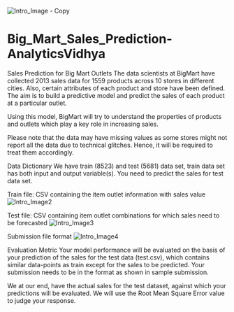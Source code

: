 ![Intro_Image - Copy](https://user-images.githubusercontent.com/84449238/175822780-45506b6a-d57d-4325-b9c5-ae73ce48f87c.JPG)

# Big_Mart_Sales_Prediction-AnalyticsVidhya
Sales Prediction for Big Mart Outlets
The data scientists at BigMart have collected 2013 sales data for 1559 products across 10 stores in different cities. Also, certain attributes of each product and store have been defined. The aim is to build a predictive model and predict the sales of each product at a particular outlet.

Using this model, BigMart will try to understand the properties of products and outlets which play a key role in increasing sales.

Please note that the data may have missing values as some stores might not report all the data due to technical glitches. Hence, it will be required to treat them accordingly. 



Data Dictionary
We have train (8523) and test (5681) data set, train data set has both input and output variable(s). You need to predict the sales for test data set.



Train file: CSV containing the item outlet information with sales value
![Intro_Image2](https://user-images.githubusercontent.com/84449238/175238718-81b34162-50fb-42b9-9543-b083a34f909f.JPG)

Test file: CSV containing item outlet combinations for which sales need to be forecasted
![Intro_Image3](https://user-images.githubusercontent.com/84449238/175238755-d3d1d2ce-cea7-45b3-a9c4-1441f6c17bd4.JPG)

Submission file format
![Intro_Image4](https://user-images.githubusercontent.com/84449238/175238791-4a04f7a5-d6f8-4226-9f4a-414fc7e3aea5.JPG)

Evaluation Metric
Your model performance will be evaluated on the basis of your prediction of the sales for the test data (test.csv), which contains similar data-points as train except for the sales to be predicted. Your submission needs to be in the format as shown in sample submission.

We at our end, have the actual sales for the test dataset, against which your predictions will be evaluated. We will use the Root Mean Square Error value to judge your response.
